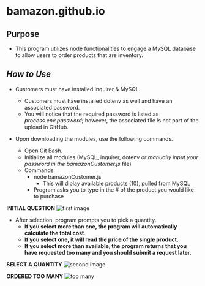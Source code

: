 # bamazon.github.io
## Purpose
* This program utilizes node functionalities to engage a MySQL database to allow users to order products that are inventory.

## *How to Use*
* Customers must have installed inquirer & MySQL. 
    * Customers must have installed dotenv as well and have an associated password. 
    * You will notice that the required password is listed as *process.env.password*; however, the associated file is not part of the upload in GitHub.

* Upon downloading the modules, use the following commands.
    * Open Git Bash.
    * Initialize all modules (MySQL, inquirer, dotenv *or manually input your password in the bamazonCustomer.js* file)
    * Commands:
        * node bamazonCustomer.js
            * This will diplay available products (10), pulled from MySQL
        * Program asks you to type in the # of the product you would like to purchase

**INITIAL QUESTION**
![first image](https://github.com/cpilker/bamazon.github.io/Assets/initial_question.jpg)

   *  After selection, program prompts you to pick a quantity. 
        *  **If you select more than one, the program will automatically calculate the total cost**. 
        *  **If you select one, it will read the price of the single product.** 
        *  **If you select more than available, the program returns that you have requested too many and you should submit a request later.**

**SELECT A QUANTITY**
![second image](https://github.com/cpilker/bamazon.github.io/Assets/order_quantity.jpg)

**ORDERED TOO MANY**
![too many](https://github.com/cpilker/bamazon.github.io/Assets/OverStock.PNG)


